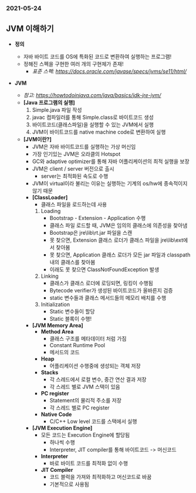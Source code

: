 ### 2021-05-24

## JVM 이해하기
- __정의__
    - 자바 바이트 코드를 OS에 특화된 코드로 변환하여 실행하는 프로그램!
    - 정해진 스펙을 구현한 여러 개의 구현체가 존재!
        - *표준 스펙: https://docs.oracle.com/javase/specs/jvms/se11/html/*

- __JVM__
    - *참고: https://howtodoinjava.com/java/basics/jdk-jre-jvm/*
    - **[Java 프로그램의 실행]**
        1. Simple.java 파일 작성
        2. javac 컴파일러를 통해 Simple.class로 바이트코드 생성
        3. 바이트코드(클래스파일)을 실행할 수 있는 JVM에서 실행
        4. JVM이 바이트코드를 native machine code로 변환하여 실행
    - **[JVM이란?]**
        - JVM은 자바 바이트코드를 실행하는 가상 머신임
        - 가장 인기있는 JVM은 오라클의 Hotspot
        - GC와 adaptive optimizer를 통해 자바 어플리케이션의 최적 실행을 보장
        - JVM은 client / server 버전으로 출시
            - server는 최적화된 속도로 수행
        - JVM이 virtual이라 불리는 이유는 실행하는 기계의 os/hw에 종속적이지 않기 때문
        - **[ClassLoader]**
            - 클래스 파일을 로드하는데 사용
            1. Loading
                - Bootstrap - Extension - Application 수행
                - 클래스 파일 로드할 때, JVM은 임의의 클래스에 의존성을 찾아냄
                - Bootstrap은 jre\lib\rt.jar 파일을 스캔
                - 못 찾으면, Extension 클래스 로더가 클래스 파일을 jre\lib\ext에서 찾아봄
                - 못 찾으면, Application 클래스 로더가 모든 jar 파일과 classpath내의 클래스를 찾아봄
                - 이래도 못 찾으면 ClassNotFoundException 발생
            2. Linking
                - 클래스가 클래스 로더에 로딩되면, 링킹이 수행됨
                - Bytecode verifier가 생성된 바이트코드가 올바른지 검증
                - static 변수들과 클래스 메서드들의 메모리 배치를 수행
            3. Initialization
                - Static 변수들이 할당
                - Static 블록이 수행!
        - **[JVM Memory Area]**
            - **Method Area**
                - 클래스 구조를 메타데이터 처럼 가짐
                - Constant Runtime Pool
                - 메서드의 코드
            - **Heap**
                - 어플리케이션 수행중에 생성되는 객체 저장
            - **Stacks**
                - 각 스레드에서 로컬 변수, 중간 연산 결과 저장
                - 각 스레드 별로 JVM 스택이 있음
            - **PC register**
                - Statement의 물리적 주소를 저장
                - 각 스레드 별로 PC register
            - **Native Code**
                - C/C++ Low level 코드를 스택에서 실행
        - **[JVM Execution Engine]**
            - 모든 코드는 Execution Engine에 할당됨
                - 하나씩 수행
                - Interpreter, JIT compiler를 통해 바이트코드 -> 머신코드
            - **Interpreter**
                - 바로 바이트 코드를 최적화 없이 수행
            - **JIT Compiler**
                - 코드 블럭을 가져와 최적화하고 머신코드로 바꿈
                - 기본적으로 사용됨